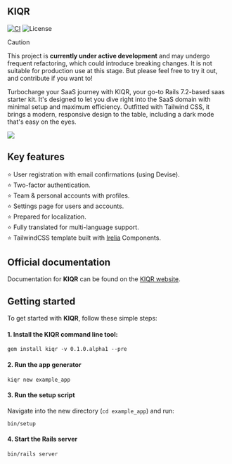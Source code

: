 KIQR
----
[![CI](https://github.com/kiqr/kiqr/actions/workflows/ci.yml/badge.svg)](https://github.com/kiqr/kiqr/actions/workflows/ci.yml)
![License](https://img.shields.io/github/license/kiqr/kiqr)

> [!CAUTION]  
> This project is **currently under active development** and may undergo frequent refactoring, which could introduce breaking changes. It is not suitable for production use at this stage. But please feel free to try it out, and contribute if you want to!

Turbocharge your SaaS journey with KIQR, your go-to Rails 7.2-based saas starter kit. It's designed to let you dive right into the SaaS domain with minimal setup and maximum efficiency. Outfitted with Tailwind CSS, it brings a modern, responsive design to the table, including a dark mode that's easy on the eyes.

<img src="https://kiqr.dev/screenshots/edit-profile.png">

## Key features

 ⭐ User registration with email confirmations (using Devise).<br>
 ⭐ Two-factor authentication.<br>
 ⭐ Team & personal accounts with profiles.<br>
 ⭐ Settings page for users and accounts.<br>
 ⭐ Prepared for localization.<br>
 ⭐ Fully translated for multi-language support.<br>
 ⭐ TailwindCSS template built with [Irelia](https://github.com/kiqr/irelia) Components.<br>

## Official documentation

Documentation for **KIQR** can be found on the [KIQR website](https://kiqr.dev).

## Getting started

To get started with **KIQR**, follow these simple steps:

#### 1. Install the KIQR command line tool:

```console
gem install kiqr -v 0.1.0.alpha1 --pre
```

#### 2. Run the app generator
```console
kiqr new example_app
```

#### 3. Run the setup script

Navigate into the new directory (```cd example_app```) and run:

```console
bin/setup
```

#### 4. Start the Rails server
```console
bin/rails server
```
